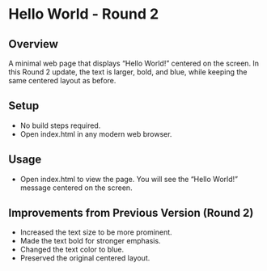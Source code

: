 # Hello World - Round 2

## Overview
A minimal web page that displays “Hello World!” centered on the screen. In this Round 2 update, the text is larger, bold, and blue, while keeping the same centered layout as before.

## Setup
- No build steps required.
- Open index.html in any modern web browser.

## Usage
- Open index.html to view the page. You will see the “Hello World!” message centered on the screen.

## Improvements from Previous Version (Round 2)
- Increased the text size to be more prominent.
- Made the text bold for stronger emphasis.
- Changed the text color to blue.
- Preserved the original centered layout.